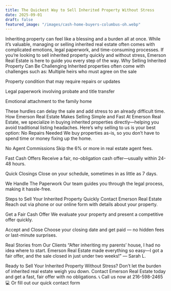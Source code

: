 ```yaml
---
title: The Quickest Way to Sell Inherited Property Without Stress
date: 2025-09-01
draft: false
featured_image: "/images/cash-home-buyers-columbus-oh.webp"
---
```

Inheriting property can feel like a blessing and a burden all at once. While it’s valuable, managing or selling inherited real estate often comes with complicated emotions, legal paperwork, and time-consuming processes. If you’re looking to sell inherited property quickly and without stress, Emerson Real Estate is here to guide you every step of the way.
Why Selling Inherited Property Can Be Challenging
Inherited properties often come with challenges such as:
Multiple heirs who must agree on the sale
 
Property condition that may require repairs or updates
 
Legal paperwork involving probate and title transfer
 
Emotional attachment to the family home
 
These hurdles can delay the sale and add stress to an already difficult time.
How Emerson Real Estate Makes Selling Simple and Fast
At Emerson Real Estate, we specialize in buying inherited properties directly—helping you avoid traditional listing headaches.
Here’s why selling to us is your best option:
No Repairs Needed
We buy properties as-is, so you don’t have to spend time or money fixing up the home.
 
No Agent Commissions
Skip the 6% or more in real estate agent fees.
 
Fast Cash Offers
Receive a fair, no-obligation cash offer—usually within 24-48 hours.
 
Quick Closings
Close on your schedule, sometimes in as little as 7 days.
 
We Handle The Paperwork
Our team guides you through the legal process, making it hassle-free.
 
Steps to Sell Your Inherited Property Quickly
Contact Emerson Real Estate
Reach out via phone or our online form with details about your property.
 
Get a Fair Cash Offer
We evaluate your property and present a competitive offer quickly.
 
Accept and Close
Choose your closing date and get paid — no hidden fees or last-minute surprises.
 
Real Stories from Our Clients
“After inheriting my parents’ house, I had no idea where to start. Emerson Real Estate made everything so easy—I got a fair offer, and the sale closed in just under two weeks!” — Sarah L.
 
Ready to Sell Your Inherited Property Without Stress?
Don’t let the burden of inherited real estate weigh you down. Contact Emerson Real Estate today and get a fast, fair offer with no obligations.
📞 Call us now at 216-598-2465
💻 Or fill out our quick contact form
